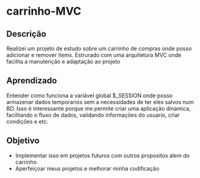 # carrinho-MVC

## Descrição 

Realizei um projeto de estudo sobre um carrinho de compras onde posso adicionar e remover items. Estrurado com uma arquitetura MVC
onde facilita a manutenção e adaptação ao projeto

## Aprendizado

Entender como funciona a variável global $_SESSION onde posso armazenar dados temporarios sem a necessidades de ter eles salvos num BD.
Isso é interessante porque me permite criar uma aplicação dinamica, facilitando o fluxo de dados, validando informações do usuario, criar 
condições e etc.

## Objetivo 

- Implementar isso em projetos futuros com outros propositos alem do carrinho
- Aperfeiçoar meus projetos e melhorar minha codificação 
